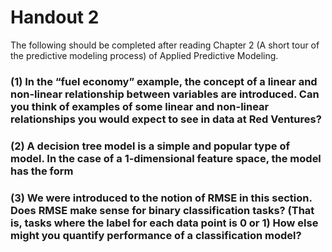 # Handout 2

The following should be completed after reading Chapter 2 (A short tour of the predictive modeling process) of Applied Predictive Modeling.

### (1) In the “fuel economy” example, the concept of a linear and non-linear relationship between variables are introduced. Can you think of examples of some linear and non-linear relationships you would expect to see in data at Red Ventures?

### (2) A decision tree model is a simple and popular type of model. In the case of a 1-dimensional feature space, the model has the form

### (3) We were introduced to the notion of RMSE in this section. Does RMSE make sense for binary classification tasks? (That is, tasks where the label for each data point is 0 or 1) How else might you quantify performance of a classification model?

